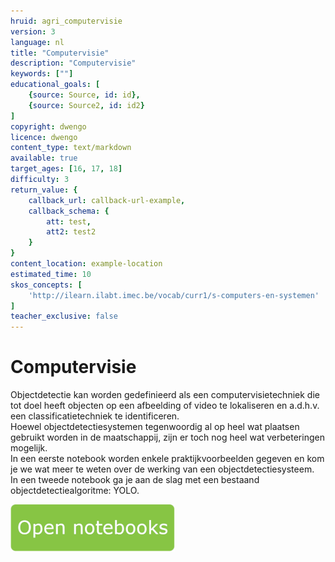 ```yaml
---
hruid: agri_computervisie
version: 3
language: nl
title: "Computervisie"
description: "Computervisie"
keywords: [""]
educational_goals: [
    {source: Source, id: id}, 
    {source: Source2, id: id2}
]
copyright: dwengo
licence: dwengo
content_type: text/markdown
available: true
target_ages: [16, 17, 18]
difficulty: 3
return_value: {
    callback_url: callback-url-example,
    callback_schema: {
        att: test,
        att2: test2
    }
}
content_location: example-location
estimated_time: 10
skos_concepts: [
    'http://ilearn.ilabt.imec.be/vocab/curr1/s-computers-en-systemen'
]
teacher_exclusive: false
---
```


# Computervisie
Objectdetectie kan worden gedefinieerd als een computervisietechniek die tot doel heeft objecten op een afbeelding of video te lokaliseren en a.d.h.v. een classificatietechniek te identificeren.<br>
Hoewel objectdetectiesystemen tegenwoordig al op heel wat plaatsen gebruikt worden in de maatschappij, zijn er toch nog heel wat verbeteringen mogelijk.<br> 
In een eerste notebook worden enkele praktijkvoorbeelden gegeven en kom je we wat meer te weten over de werking van een objectdetectiesysteem.<br>
In een tweede notebook ga je aan de slag met een bestaand objectdetectiealgoritme: YOLO.

[![](embed/Knop.png "Knop")](https://kiks.ilabt.imec.be/jupyterhub/?id=4010 "Computervisie")
